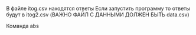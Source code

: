 В файле itog.csv находятся ответы
Если запустить программу то ответы будут в itog2.csv (ВАЖНО ФАЙЛ С ДАННЫМИ ДОЛЖЕН БЫТЬ data.csv)

Команда abs
